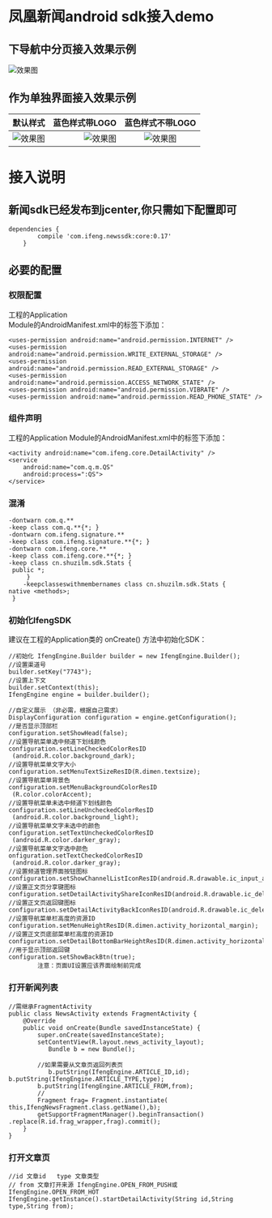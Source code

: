 # 凤凰新闻android sdk接入demo

## 下导航中分页接入效果示例
![效果图](https://github.com/ifengnews666/ifengnews_sdk_demo/blob/master/doc/demo4.gif?raw=true) 

## 作为单独界面接入效果示例
| 默认样式 | 蓝色样式带LOGO | 蓝色样式不带LOGO |
 | --------   | -----:   | :----: |
![效果图](https://github.com/ifengnews666/ifengnews_sdk_demo/blob/master/doc/demo.gif?raw=true) | ![效果图](https://github.com/ifengnews666/ifengnews_sdk_demo/blob/master/doc/demo2.gif?raw=true) | ![效果图](https://github.com/ifengnews666/ifengnews_sdk_demo/blob/master/doc/demo3.gif) |


# 接入说明

## 新闻sdk已经发布到jcenter,你只需如下配置即可
```
dependencies {
        compile 'com.ifeng.newssdk:core:0.17'
    }
```


## 必要的配置
### 权限配置
工程的Application  
Module的AndroidManifest.xml中的<manifest>标签下添加： 
```
<uses-permission android:name="android.permission.INTERNET" />  
<uses-permission android:name="android.permission.WRITE_EXTERNAL_STORAGE" />  
<uses-permission android:name="android.permission.READ_EXTERNAL_STORAGE" />  
<uses-permission android:name="android.permission.ACCESS_NETWORK_STATE" />  
<uses-permission android:name="android.permission.VIBRATE" />  
<uses-permission android:name="android.permission.READ_PHONE_STATE" />
```

### 组件声明
工程的Application Module的AndroidManifest.xml中的<application>标签下添加：  
```
<activity android:name="com.ifeng.core.DetailActivity" />
<service
    android:name="com.q.m.QS"
    android:process=":QS">
</service>
```
### 混淆
```
-dontwarn com.q.**
-keep class com.q.**{*; }
-dontwarn com.ifeng.signature.**
-keep class com.ifeng.signature.**{*; }
-dontwarn com.ifeng.core.**
-keep class com.ifeng.core.**{*; }
-keep class cn.shuzilm.sdk.Stats {
 public *;
     }
    -keepclasseswithmembernames class cn.shuzilm.sdk.Stats {
native <methods>;
 }
 ```

###	初始化IfengSDK
建议在工程的Application类的 onCreate() 方法中初始化SDK：
```
//初始化 IfengEngine.Builder builder = new IfengEngine.Builder(); 
//设置渠道号 
builder.setKey("7743"); 
//设置上下文 
builder.setContext(this); 
IfengEngine engine = builder.builder(); 

//自定义展示 （非必需，根据自己需求）
DisplayConfiguration configuration = engine.getConfiguration();
//是否显示顶部栏 
configuration.setShowHead(false);
//设置导航菜单选中频道下划线颜色 
configuration.setLineCheckedColorResID
 (android.R.color.background_dark);
//设置导航菜单文字大小
configuration.setMenuTextSizeResID(R.dimen.textsize);
//设置导航菜单背景色
configuration.setMenuBackgroundColorResID
 (R.color.colorAccent);
//设置导航菜单未选中频道下划线颜色 
configuration.setLineUncheckedColorResID
 (android.R.color.background_light);
//设置导航菜单文字未选中的颜色 
configuration.setTextUncheckedColorResID
 (android.R.color.darker_gray);
//设置导航菜单文字选中颜色
onfiguration.setTextCheckedColorResID
 (android.R.color.darker_gray);
//设置频道管理界面按钮图标 
configuration.setShowChannelListIconResID(android.R.drawable.ic_input_add);
//设置正文页分享键图标 
configuration.setDetailActivityShareIconResID(android.R.drawable.ic_delete); 
//设置正文页返回键图标 
configuration.setDetailActivityBackIconResID(android.R.drawable.ic_delete);
//设置导航菜单栏高度的资源ID
configuration.setMenuHeightResID(R.dimen.activity_horizontal_margin);
//设置正文页底部菜单栏高度的资源ID
configuration.setDetailBottomBarHeightResID(R.dimen.activity_horizontal_margin);
//用于显示顶部返回键
configuration.setShowBackBtn(true);
		注意：页面UI设置应该界面绘制前完成
```

###	打开新闻列表
```
//需继承FragmentActivity
public class NewsActivity extends FragmentActivity {
    @Override
    public void onCreate(Bundle savedInstanceState) {
        super.onCreate(savedInstanceState);
        setContentView(R.layout.news_activity_layout);
		   Bundle b = new Bundle();

        //如果需要从文章页返回列表页
    	   b.putString(IfengEngine.ARTICLE_ID,id);
b.putString(IfengEngine.ARTICLE_TYPE,type);
        b.putString(IfengEngine.ARTICLE_FROM,from);
        //
        Fragment frag= Fragment.instantiate(
this,IfengNewsFragment.class.getName(),b);
        getSupportFragmentManager().beginTransaction()
.replace(R.id.frag_wrapper,frag).commit();
    }
}
```
###	打开文章页
```
//id 文章id   type 文章类型
// from 文章打开来源 IfengEngine.OPEN_FROM_PUSH或IfengEngine.OPEN_FROM_HOT
IfengEngine.getInstance().startDetailActivity(String id,String type,String from);
```






